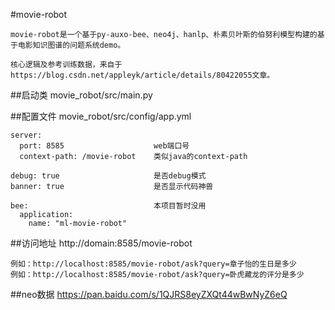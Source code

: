 #movie-robot

    movie-robot是一个基于py-auxo-bee、neo4j、hanlp、朴素贝叶斯的伯努利模型构建的基于电影知识图谱的问题系统demo。
    
    核心逻辑及参考训练数据，来自于https://blog.csdn.net/appleyk/article/details/80422055文章。
    
##启动类
    movie_robot/src/main.py
    
##配置文件
    movie_robot/src/config/app.yml
    
    server:
      port: 8585                    web端口号
      context-path: /movie-robot    类似java的context-path
    
    debug: true                     是否debug模式
    banner: true                    是否显示代码神兽
    
    bee:                            本项目暂时没用
      application:
        name: "ml-movie-robot"
        
##访问地址
    http://domain:8585/movie-robot
    
    例如：http://localhost:8585/movie-robot/ask?query=章子怡的生日是多少
    例如：http://localhost:8585/movie-robot/ask?query=卧虎藏龙的评分是多少
    
##neo数据
    https://pan.baidu.com/s/1QJRS8eyZXQt44wBwNyZ6eQ